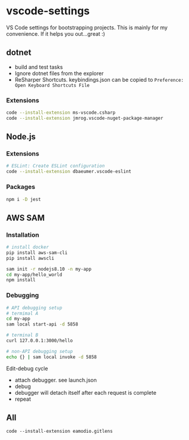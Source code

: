 # vscode-settings
VS Code settings for bootstrapping projects. This is mainly for my convenience. If it helps you out...great :)

## dotnet
 - build and test tasks
 - Ignore dotnet files from the explorer
 - ReSharper Shortcuts. keybindings.json can be copied to `Preference: Open Keyboard Shortcuts File`

### Extensions
```sh
code --install-extension ms-vscode.csharp
code --install-extension jmrog.vscode-nuget-package-manager
```

## Node.js

### Extensions
```sh
# ESLint: Create ESLint configuration
code --install-extension dbaeumer.vscode-eslint
```

### Packages
```sh
npm i -D jest
```

## AWS SAM
### Installation
```sh
# install docker
pip install aws-sam-cli
pip install awscli

sam init -r nodejs8.10 -n my-app
cd my-app/hello_world
npm install
```

### Debugging
```sh
# API debugging setup
# termimal A
cd my-app
sam local start-api -d 5858

# terminal B
curl 127.0.0.1:3000/hello
```

```sh
# non-API debugging setup
echo {} | sam local invoke -d 5858
```

Edit-debug cycle
 - attach debugger. see launch.json
 - debug
 - debugger will detach itself after each request is complete
 - repeat


## All
```
code --install-extension eamodio.gitlens
```
